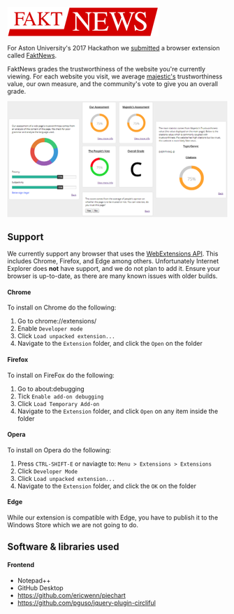 <a href="http://faktnews.org/">![alt text](website/img/logo-header.png "Logo")</a>

For Aston University's 2017 Hackathon we <a href="https://devpost.com/software/faktnews">submitted</a> a browser extension called <a href="http://faktnews.org/">FaktNews</a>.

FaktNews grades the trustworthiness of the website you're currently viewing. For each website you visit, we average <a href="https://majestic.com/">majestic's</a> trustworthiness value, our own measure, and the community's vote to give you an overall grade.

![alt text](devmode.png "Example data")

## Support
We currently support any browser that uses the <a href="https://browserext.github.io/">WebExtensions API</a>. This includes Chrome, Firefox, and Edge among others. Unfortunately Internet Explorer does **not** have support, and we do not plan to add it. Ensure your browser is up-to-date, as there are many known issues with older builds. 

#### Chrome
To install on Chrome do the following:
1. Go to chrome://extensions/
2. Enable `Developer mode`
3. Click `Load unpacked extension...`
4. Navigate to the `Extension` folder, and click the `Open` on the folder

#### Firefox
To install on FireFox do the following:
1. Go to about:debugging
2. Tick `Enable add-on debugging`
3. Click `Load Temporary Add-on`
4. Navigate to the `Extension` folder, and click `Open` on any item inside the folder

#### Opera
To install on Opera do the following:
1. Press `CTRL-SHIFT-E` or naviagte to: `Menu > Extensions > Extensions`
2. Click `Developer Mode`
3. Click `Load unpacked extension...`
4. Navigate to the `Extension` folder, and click the `OK` on the folder

#### Edge
While our extension is compatible with Edge, you have to publish it to the Windows Store which we are not going to do.

## Software & libraries used 
#### Frontend
- Notepad++
- GitHub Desktop
- https://github.com/ericwenn/piechart
- https://github.com/pguso/jquery-plugin-circliful

